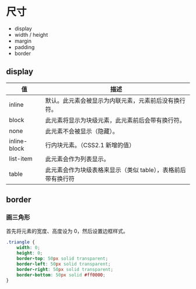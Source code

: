 # 尺寸

* display
* width / height
* margin
* padding
* border


## display

| 值           | 描述                                                        |
| ------------ | ----------------------------------------------------------- |
| inline       | 默认。此元素会被显示为内联元素，元素前后没有换行符。        |
| block        | 此元素将显示为块级元素，此元素前后会带有换行符。            |
| none         | 此元素不会被显示（隐藏）。                                  |
| inline-block | 行内块元素。（CSS2.1 新增的值）                             |
| list-item    | 此元素会作为列表显示。                                      |
| table        | 此元素会作为块级表格来显示（类似 table），表格前后带有换行符 |


## border





### 画三角形

首先将元素的宽度、高度设为 0，然后设置边框样式。

```css
.triangle {
    width: 0;
    height: 0;
    border-top: 50px solid transparent;
    border-left: 50px solid transparent;
    border-right: 50px solid transparent;
    border-bottom: 50px solid #ff0000;
}
```

